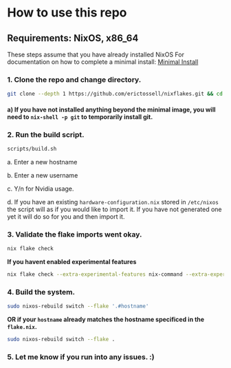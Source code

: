 # How to use this repo
## Requirements: NixOS, x86_64

These steps assume that you have already installed NixOS
For documentation on how to complete a minimal install: [Minimal Install](minimal-install.md)


   ### 1. Clone the repo and change directory.

   ```bash
   git clone --depth 1 https://github.com/erictossell/nixflakes.git && cd nixflakes
   ```
   
   #### a) If you have not installed anything beyond the minimal image, you will need to `nix-shell -p git` to temporarily install git.

   ### 2. Run the build script. 

   ```bash
   scripts/build.sh
   ```
      
   a. Enter a new hostname
   
   b. Enter a new username
      
   c. Y/n for Nvidia usage.
     
   d. If you have an existing `hardware-configuration.nix` stored in `/etc/nixos` the script will as if you would like to import it. If you have not generated one yet it will do so for you and then import it.
 
   ### 3. Validate the flake imports went okay.

   ```bash
   nix flake check
   ```

   **If you havent enabled experimental features**

   ```bash
   nix flake check --extra-experimental-features nix-command --extra-experimental-features flakes
   ```
   
   ### 4. Build the system. 

   ```bash
   sudo nixos-rebuild switch --flake '.#hostname'
   ```
   **OR if your `hostname` already matches the hostname specificed in the `flake.nix`.**
   ```bash
   sudo nixos-rebuild switch --flake .
   ```

   ### 5. Let me know if you run into any issues. :)
  


